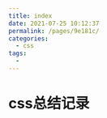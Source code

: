 ```yaml
---
title: index
date: 2021-07-25 10:12:37
permalink: /pages/9e181c/
categories:
  - css
tags:
  - 
---
```

# css总结记录
